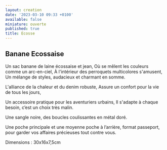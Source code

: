 ```yaml
---
layout: creation
date: '2023-03-10 09:33 +0100'
available: false
miniature: ouverte
published: true
title: Ecosse
---
```

## Banane Ecossaise

Un sac banane de laine écossaise et jean,
Où se mêlent les couleurs comme un arc-en-ciel,
À l'intérieur des perroquets multicolores s'amusent,
Un mélange de styles, audacieux et charmant en somme.

L'alliance de la chaleur et du denim robuste,
Assure un confort pour la vie de tous les jours,

Un accessoire pratique pour les aventuriers urbains,
Il s'adapte à chaque besoin, c’est un choix très malin.


Une sangle noire, des boucles coulissantes en métal doré.

Une poche principale et une moyenne poche à l’arrière, format passeport, pour garder vos affaires précieuses tout contre vous.

Dimensions : 30x16x7,5cm
